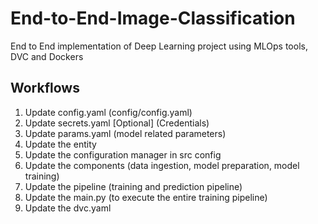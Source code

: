 # End-to-End-Image-Classification
End to End implementation of Deep Learning project using MLOps tools, DVC and Dockers

## Workflows

1. Update config.yaml (config/config.yaml)
2. Update secrets.yaml [Optional] (Credentials)
3. Update params.yaml (model related parameters)
4. Update the entity
5. Update the configuration manager in src config
6. Update the components (data ingestion, model preparation, model training)
7. Update the pipeline (training and prediction pipeline)
8. Update the main.py (to execute the entire training pipeline)
9. Update the dvc.yaml 
